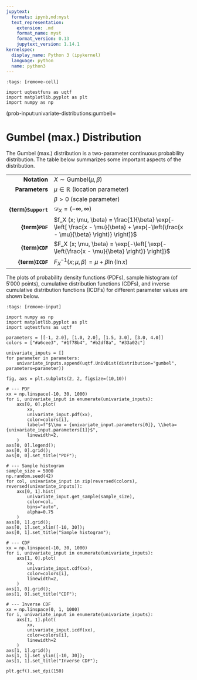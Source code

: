 ```yaml
---
jupytext:
  formats: ipynb,md:myst
  text_representation:
    extension: .md
    format_name: myst
    format_version: 0.13
    jupytext_version: 1.14.1
kernelspec:
  display_name: Python 3 (ipykernel)
  language: python
  name: python3
---
```


```{code-cell} ipython3
:tags: [remove-cell]

import uqtestfuns as uqtf
import matplotlib.pyplot as plt
import numpy as np
```

(prob-input:univariate-distributions:gumbel)=
# Gumbel (max.) Distribution

The Gumbel (max.) distribution is a two-parameter continuous probability distribution.
The table below summarizes some important aspects of the distribution.

|                      |                                                                                                                                   |
|---------------------:|-----------------------------------------------------------------------------------------------------------------------------------|
|         **Notation** | $X \sim \mathrm{Gumbel}(\mu, \beta)$                                                                                              |
|       **Parameters** | $\mu \in \mathbb{R}$ (location parameter)                                                                                         |
|                      | $\beta > 0$ (scale parameter)                                                                                                     |
|  **{term}`Support`** | $\mathcal{D}_X = (-\infty, \infty)$                                                                                               |
|      **{term}`PDF`** | $f_X (x; \mu, \beta) = \frac{1}{\beta} \exp{- \left[ \frac{x - \mu}{\beta} + \exp{-\left(\frac{x - \mu}{\beta} \right)} \right]}$ |
|      **{term}`CDF`** | $F_X (x; \mu, \beta) = \exp{-\left[ \exp{- \left(\frac{x - \mu}{\beta} \right)} \right]}$                                         |
|     **{term}`ICDF`** | $F^{-1}_X (x; \mu, \beta) = \mu + \beta \ln{(\ln{x})}$                                                                            |

The plots of probability density functions (PDFs),
sample histogram (of $5'000$ points),
cumulative distribution functions (CDFs),
and inverse cumulative distribution functions (ICDFs) for different parameter
values are shown below.

```{code-cell} ipython3
:tags: [remove-input]

import numpy as np
import matplotlib.pyplot as plt
import uqtestfuns as uqtf

parameters = [[-1, 2.0], [1.0, 2.0], [1.5, 3.0], [3.0, 4.0]]
colors = ["#a6cee3", "#1f78b4", "#b2df8a", "#33a02c"]

univariate_inputs = []
for parameter in parameters:
    univariate_inputs.append(uqtf.UnivDist(distribution="gumbel", parameters=parameter))
    
fig, axs = plt.subplots(2, 2, figsize=(10,10))

# --- PDF
xx = np.linspace(-10, 30, 1000)
for i, univariate_input in enumerate(univariate_inputs):
    axs[0, 0].plot(
        xx,
        univariate_input.pdf(xx),
        color=colors[i],
        label=f"$\\mu = {univariate_input.parameters[0]}, \\beta={univariate_input.parameters[1]}$",
        linewidth=2,
    )
axs[0, 0].legend();
axs[0, 0].grid();
axs[0, 0].set_title("PDF");

# --- Sample histogram
sample_size = 5000
np.random.seed(42)
for col, univariate_input in zip(reversed(colors), reversed(univariate_inputs)):
    axs[0, 1].hist(
        univariate_input.get_sample(sample_size),
        color=col,
        bins="auto",
        alpha=0.75
    )
axs[0, 1].grid();
axs[0, 1].set_xlim([-10, 30]);
axs[0, 1].set_title("Sample histogram");

# --- CDF
xx = np.linspace(-10, 30, 1000)
for i, univariate_input in enumerate(univariate_inputs):
    axs[1, 0].plot(
        xx,
        univariate_input.cdf(xx),
        color=colors[i],
        linewidth=2,
    )
axs[1, 0].grid();
axs[1, 0].set_title("CDF");

# --- Inverse CDF
xx = np.linspace(0, 1, 1000)
for i, univariate_input in enumerate(univariate_inputs):
    axs[1, 1].plot(
        xx,
        univariate_input.icdf(xx),
        color=colors[i],
        linewidth=2
    )
axs[1, 1].grid();
axs[1, 1].set_ylim([-10, 30]);
axs[1, 1].set_title("Inverse CDF");

plt.gcf().set_dpi(150)
```